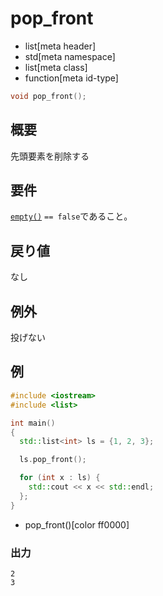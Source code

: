 # pop_front
* list[meta header]
* std[meta namespace]
* list[meta class]
* function[meta id-type]

```cpp
void pop_front();
```

## 概要
先頭要素を削除する


## 要件
[`empty()`](empty.md) `== false`であること。


## 戻り値
なし

## 例外

投げない

## 例
```cpp example
#include <iostream>
#include <list>

int main()
{
  std::list<int> ls = {1, 2, 3};

  ls.pop_front();

  for (int x : ls) {
    std::cout << x << std::endl;
  };
}
```
* pop_front()[color ff0000]


### 出力
```
2
3
```


